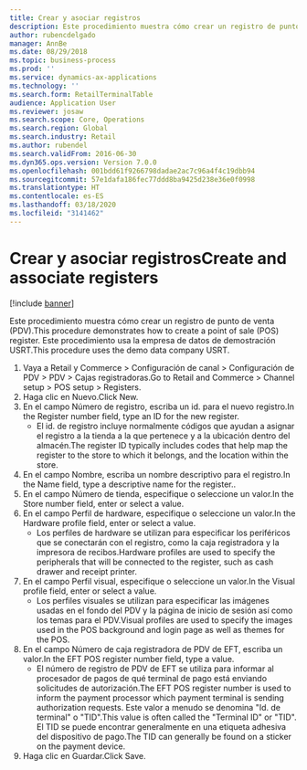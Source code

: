 ```yaml
---
title: Crear y asociar registros
description: Este procedimiento muestra cómo crear un registro de punto de venta (PDV).
author: rubencdelgado
manager: AnnBe
ms.date: 08/29/2018
ms.topic: business-process
ms.prod: ''
ms.service: dynamics-ax-applications
ms.technology: ''
ms.search.form: RetailTerminalTable
audience: Application User
ms.reviewer: josaw
ms.search.scope: Core, Operations
ms.search.region: Global
ms.search.industry: Retail
ms.author: rubendel
ms.search.validFrom: 2016-06-30
ms.dyn365.ops.version: Version 7.0.0
ms.openlocfilehash: 001bdd61f9266798dadae2ac7c96a4f4c19dbb94
ms.sourcegitcommit: 57e1dafa186fec77ddd8ba9425d238e36e0f0998
ms.translationtype: HT
ms.contentlocale: es-ES
ms.lasthandoff: 03/18/2020
ms.locfileid: "3141462"
---
```

# <a name="create-and-associate-registers"></a><span data-ttu-id="84f0c-103">Crear y asociar registros</span><span class="sxs-lookup"><span data-stu-id="84f0c-103">Create and associate registers</span></span>

[!include [banner](../includes/banner.md)]

<span data-ttu-id="84f0c-104">Este procedimiento muestra cómo crear un registro de punto de venta (PDV).</span><span class="sxs-lookup"><span data-stu-id="84f0c-104">This procedure demonstrates how to create a point of sale (POS) register.</span></span> <span data-ttu-id="84f0c-105">Este procedimiento usa la empresa de datos de demostración USRT.</span><span class="sxs-lookup"><span data-stu-id="84f0c-105">This procedure uses the demo data company USRT.</span></span>

1. <span data-ttu-id="84f0c-106">Vaya a Retail y Commerce > Configuración de canal > Configuración de PDV > PDV > Cajas registradoras.</span><span class="sxs-lookup"><span data-stu-id="84f0c-106">Go to Retail and Commerce > Channel setup > POS setup > Registers.</span></span>
2. <span data-ttu-id="84f0c-107">Haga clic en Nuevo.</span><span class="sxs-lookup"><span data-stu-id="84f0c-107">Click New.</span></span>
3. <span data-ttu-id="84f0c-108">En el campo Número de registro, escriba un id. para el nuevo registro.</span><span class="sxs-lookup"><span data-stu-id="84f0c-108">In the Register number field, type an ID for the new register.</span></span>
    * <span data-ttu-id="84f0c-109">El id. de registro incluye normalmente códigos que ayudan a asignar el registro a la tienda a la que pertenece y a la ubicación dentro del almacén.</span><span class="sxs-lookup"><span data-stu-id="84f0c-109">The register ID typically includes codes that help map the register to the store to which it belongs, and the location within the store.</span></span>  
4. <span data-ttu-id="84f0c-110">En el campo Nombre, escriba un nombre descriptivo para el registro.</span><span class="sxs-lookup"><span data-stu-id="84f0c-110">In the Name field, type a descriptive name for the register..</span></span>
5. <span data-ttu-id="84f0c-111">En el campo Número de tienda, especifique o seleccione un valor.</span><span class="sxs-lookup"><span data-stu-id="84f0c-111">In the Store number field, enter or select a value.</span></span>
6. <span data-ttu-id="84f0c-112">En el campo Perfil de hardware, especifique o seleccione un valor.</span><span class="sxs-lookup"><span data-stu-id="84f0c-112">In the Hardware profile field, enter or select a value.</span></span>
    * <span data-ttu-id="84f0c-113">Los perfiles de hardware se utilizan para especificar los periféricos que se conectarán con el registro, como la caja registradora y la impresora de recibos.</span><span class="sxs-lookup"><span data-stu-id="84f0c-113">Hardware profiles are used to specify the peripherals that will be connected to the register, such as cash drawer and receipt printer.</span></span>  
7. <span data-ttu-id="84f0c-114">En el campo Perfil visual, especifique o seleccione un valor.</span><span class="sxs-lookup"><span data-stu-id="84f0c-114">In the Visual profile field, enter or select a value.</span></span>
    * <span data-ttu-id="84f0c-115">Los perfiles visuales se utilizan para especificar las imágenes usadas en el fondo del PDV y la página de inicio de sesión así como los temas para el PDV.</span><span class="sxs-lookup"><span data-stu-id="84f0c-115">Visual profiles are used to specify the images used in the POS background and login page as well as themes for the POS.</span></span>  
8. <span data-ttu-id="84f0c-116">En el campo Número de caja registradora de PDV de EFT, escriba un valor.</span><span class="sxs-lookup"><span data-stu-id="84f0c-116">In the EFT POS register number field, type a value.</span></span>
    * <span data-ttu-id="84f0c-117">El número de registro de PDV de EFT se utiliza para informar al procesador de pagos de qué terminal de pago está enviando solicitudes de autorización.</span><span class="sxs-lookup"><span data-stu-id="84f0c-117">The EFT POS register number is used to inform the payment processor which payment terminal is sending authorization requests.</span></span> <span data-ttu-id="84f0c-118">Este valor a menudo se denomina "Id. de terminal" o "TID".</span><span class="sxs-lookup"><span data-stu-id="84f0c-118">This value is often called the "Terminal ID" or "TID".</span></span> <span data-ttu-id="84f0c-119">El TID se puede encontrar generalmente en una etiqueta adhesiva del dispositivo de pago.</span><span class="sxs-lookup"><span data-stu-id="84f0c-119">The TID can generally be found on a sticker on the payment device.</span></span>  
9. <span data-ttu-id="84f0c-120">Haga clic en Guardar.</span><span class="sxs-lookup"><span data-stu-id="84f0c-120">Click Save.</span></span>

